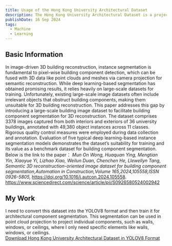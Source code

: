 ```yaml
---
title: Usage of the Hong Kong University Architectural Dataset
description: The Hong Kong University Architectural Dataset is a project of my advisor, used for training models for architectural component segmentation.
publishDate: 16 Sep 2024
tags:
  - Machine
  - Learning
---
```

## Basic Information
In image-driven 3D building reconstruction, instance segmentation is fundamental to pixel-wise building component detection, which can be fused with 3D data like point clouds and meshes via camera projection for semantic reconstruction. While deep learning-based segmentation has obtained promising results, it relies heavily on large-scale datasets for training. Unfortunately, existing large-scale image datasets often include irrelevant objects that obstruct building components, making them unsuitable for 3D building reconstruction. This paper addresses this gap by introducing a large-scale building image dataset to facilitate building component segmentation for 3D reconstruction. The dataset comprises 3378 images captured from both interiors and exteriors of 36 university buildings, annotated with 49,380 object instances across 11 classes. Rigorous quality control measures were employed during data collection and annotation. Evaluation of five typical deep learning-based instance segmentation models demonstrates the dataset’s suitability for training and its value as a benchmark dataset for building component segmentation.  
Below is the link to the paper：
*Mun On Wong, Huaquan Ying, Mengtian Yin, Xiaoyue Yi, Lizhao Xiao, Weilun Duan, Chenchen He, Llewellyn Tang,*
*Semantic 3D reconstruction-oriented image dataset for building component segmentation,Automation in Construction,Volume 165,2024,105558,ISSN 0926-5805,*
https://doi.org/10.1016/j.autcon.2024.105558.
https://www.sciencedirect.com/science/article/pii/S0926580524002942
## My Work
I need to convert this dataset into the YOLOV8 format and then train it for architectural component segmentation. This segmentation can be used in point cloud projection to project individual components, such as walls, windows, or ceilings, where I only need specific elements like walls, windows, or ceilings.  
[Download Hong Kong University Architectural Dataset in YOLOV8 Format](https://huggingface.co/datasets/ColamanAI/3DPointCloud/tree/main/3D%E7%82%B9%E4%BA%91%E9%87%8D%E5%BB%BA/%E6%95%B0%E6%8D%AE%E9%9B%86/%E9%A6%99%E6%B8%AF%E5%A4%A7%E5%AD%A6)
